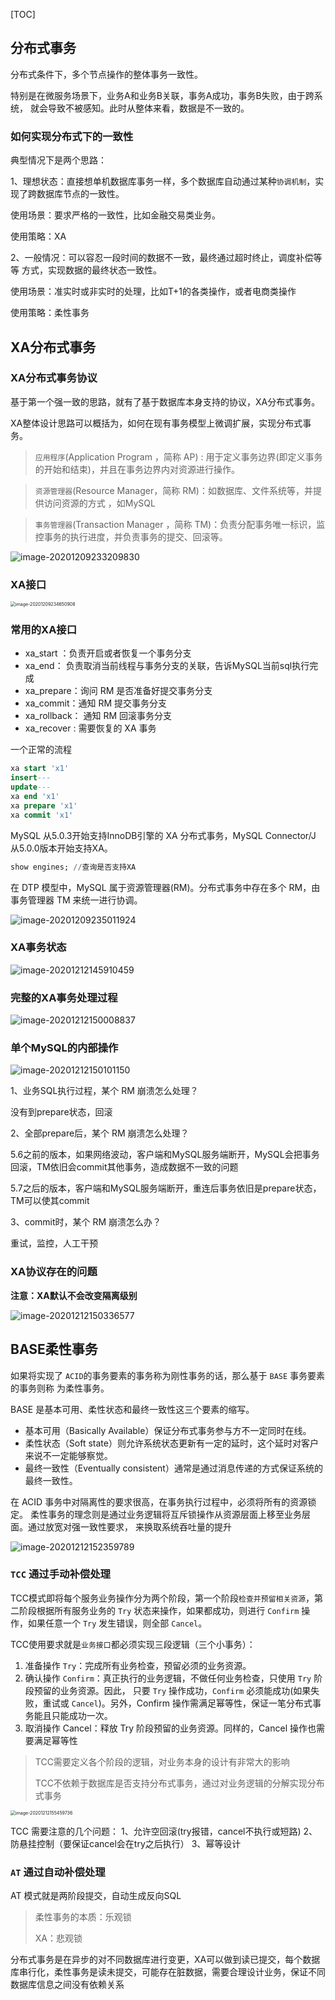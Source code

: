 [TOC]



##  分布式事务

 分布式条件下，多个节点操作的整体事务一致性。

特别是在微服务场景下，业务A和业务B关联，事务A成功，事务B失败，由于跨系统， 就会导致不被感知。此时从整体来看，数据是不一致的。

### 如何实现分布式下的一致性 

典型情况下是两个思路： 

1、理想状态：直接想单机数据库事务一样，多个数据库自动通过某种`协调机制`，实现了跨数据库节点的一致性。

使用场景：要求严格的一致性，比如金融交易类业务。

使用策略：XA

 2、一般情况：可以容忍一段时间的数据不一致，最终通过超时终止，调度补偿等等 方式，实现数据的最终状态一致性。 

使用场景：准实时或非实时的处理，比如T+1的各类操作，或者电商类操作

使用策略：柔性事务



## XA分布式事务



### XA分布式事务协议 

基于第一个强一致的思路，就有了基于数据库本身支持的协议，XA分布式事务。

XA整体设计思路可以概括为，如何在现有事务模型上微调扩展，实现分布式事务。

> `应用程序`(Application Program ，简称 AP) : 用于定义事务边界(即定义事务的开始和结束)，并且在事务边界内对资源进行操作。 

> `资源管理器`(Resource Manager，简称 RM)：如数据库、文件系统等，并提供访问资源的方式 ，如MySQL

> `事务管理器`(Transaction Manager ，简称 TM)：负责分配事务唯一标识，监控事务的执行进度，并负责事务的提交、回滚等。

![image-20201209233209830](/Users/xjf/IdeaProjects/theJava/mysql/gitee/pic/image-20201209233209830.png)





### XA接口

<img src="pic/image-20201209234650908.png" alt="image-20201209234650908" style="zoom:50%;" />

### 常用的XA接口

- xa_start ：负责开启或者恢复一个事务分支 
- xa_end： 负责取消当前线程与事务分支的关联，告诉MySQL当前sql执行完成
- xa_prepare：询问 RM 是否准备好提交事务分支 
- xa_commit：通知 RM 提交事务分支 
- xa_rollback： 通知 RM 回滚事务分支 
- xa_recover : 需要恢复的 XA 事务

一个正常的流程

```sql
xa start 'x1'
insert---
update---
xa end 'x1'
xa prepare 'x1'
xa commit 'x1'
```



MySQL 从5.0.3开始支持InnoDB引擎的 XA 分布式事务，MySQL Connector/J 从5.0.0版本开始支持XA。

```sql
show engines; //查询是否支持XA
```

在 DTP 模型中，MySQL 属于资源管理器(RM)。分布式事务中存在多个 RM，由事务管理器 TM 来统一进行协调。

![image-20201209235011924](pic/image-20201209235011924.png)

### XA事务状态

![image-20201212145910459](pic/image-20201212145910459.png)

### 完整的XA事务处理过程

![image-20201212150008837](pic/image-20201212150008837.png)

### 单个MySQL的内部操作

![image-20201212150101150](pic/image-20201212150101150.png)



1、业务SQL执行过程，某个 RM 崩溃怎么处理？ 

没有到prepare状态，回滚

2、全部prepare后，某个 RM 崩溃怎么处理？ 

5.6之前的版本，如果网络波动，客户端和MySQL服务端断开，MySQL会把事务回滚，TM依旧会commit其他事务，造成数据不一致的问题

5.7之后的版本，客户端和MySQL服务端断开，重连后事务依旧是prepare状态，TM可以使其commit

3、commit时，某个 RM 崩溃怎么办？

重试，监控，人工干预



### XA协议存在的问题

**注意：XA默认不会改变隔离级别**

![image-20201212150336577](pic/image-20201212150336577.png)





## BASE柔性事务

如果将实现了 `ACID`的事务要素的事务称为刚性事务的话，那么基于 `BASE` 事务要素的事务则称 为柔性事务。 

BASE 是基本可用、柔性状态和最终一致性这三个要素的缩写。 

* 基本可用（Basically Available）保证分布式事务参与方不一定同时在线。
* 柔性状态（Soft state）则允许系统状态更新有一定的延时，这个延时对客户来说不一定能够察觉。 
* 最终一致性（Eventually consistent）通常是通过消息传递的方式保证系统的最终一致性。

在 ACID 事务中对隔离性的要求很高，在事务执行过程中，必须将所有的资源锁定。 柔性事务的理念则是通过业务逻辑将互斥锁操作从资源层面上移至业务层面。通过放宽对强一致性要求， 来换取系统吞吐量的提升

![image-20201212152359789](pic/image-20201212152359789.png)



### `TCC` 通过手动补偿处理 

TCC模式即将每个服务业务操作分为两个阶段，第一个阶段`检查并预留相关资源`，第二阶段根据所有服务业务的 `Try` 状态来操作，如果都成功，则进行 `Confirm` 操作，如果任意一个 `Try` 发生错误，则全部 `Cancel`。

 TCC使用要求就是`业务接口`都必须实现三段逻辑（三个小事务）： 

1. 准备操作 `Try`：完成所有业务检查，预留必须的业务资源。 
2. 确认操作 `Confirm`：真正执行的业务逻辑，不做任何业务检查，只使用 `Try` 阶段预留的业务资源。因此， 只要 `Try` 操作成功，`Confirm` 必须能成功(如果失败，重试或 `Cancel`)。另外，Confirm 操作需满足幂等性，保证一笔分布式事务能且只能成功一次。 
3. 取消操作 Cancel：释放 Try 阶段预留的业务资源。同样的，Cancel 操作也需要满足幂等性

> TCC需要定义各个阶段的逻辑，对业务本身的设计有非常大的影响
>
> TCC不依赖于数据库是否支持分布式事务，通过对业务逻辑的分解实现分布式事务

<img src="pic/image-20201212155459736.png" alt="image-20201212155459736" style="zoom:50%;" />

TCC 需要注意的几个问题： 1、允许空回滚(try报错，cancel不执行或短路) 2、防悬挂控制（要保证cancel会在try之后执行） 3、幂等设计

### `AT` 通过自动补偿处理

AT 模式就是两阶段提交，自动生成反向SQL



> 柔性事务的本质：乐观锁
>
> XA：悲观锁

分布式事务是在异步的对不同数据库进行变更，XA可以做到读已提交，每个数据库串行化，柔性事务是读未提交，可能存在脏数据，需要合理设计业务，保证不同数据库信息之间没有依赖关系